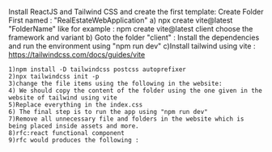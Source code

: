 Install ReactJS and Tailwind CSS and create the first template:
    Create Folder First named : "RealEstateWebApplication"
    a) npx create vite@latest "FolderName" like for example : npm create vite@latest client 
    choose the framework and variant 
    b) Goto the folder "client" : Install the dependencies and run the environment using "npm run dev"
    c)Install tailwind using vite : https://tailwindcss.com/docs/guides/vite

    1)npm install -D tailwindcss postcss autoprefixer
    2)npx tailwindcss init -p
    3)change the file items using the following in the website:
    4) We should copy the content of the folder using the one given in the website of tailwind using vite
    5)Replace everything in the index.css
    6) The final step is to run the app using "npm run dev"
    7)Remove all unnecessary file and folders in the website which is being placed inside assets and more.
    8)rfc:react functional component
    9)rfc would produces the following : 
        